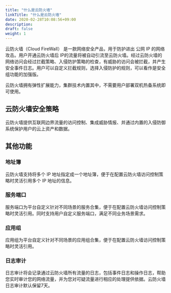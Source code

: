 ```yaml
---
title: "什么是云防火墙"
linkTitle: "什么是云防火墙"
date: 2020-02-28T10:08:56+09:00
description:
draft: false
weight: 1
---
```



云防火墙（Cloud FireWall） 是一款网络安全产品，用于防护进出 公网 IP 的网络攻击。用户开通云防火墙后 IP的流量将被自动引流至云防火墙。经过云防火墙的网络访问会经过拦截策略、入侵防护策略的检查，有威胁的访问会被拦截，并产生安全事件日志。用户可以自定义拦截规则，选择入侵防护的规则，可以看作是安全组功能的加强版。

云防火墙拥有弹性扩展能力，集群技术内置其中，不需要用户部署双机热备系统即可使用。



## 云防火墙安全策略

云防火墙提供互联网边界流量的访问控制、集成威胁情报、并通过内置的入侵防御系统保护用户的云上资产和数据。


## 其他功能

### 地址簿

云防火墙支持将多个 IP 地址指定成一个地址簿，便于在配置云防火墙访问控制策略时灵活引用多个 IP 地址的信息。

### 服务端口

服务端口为平台自定义针对不同场景的服务合集，便于在配置云防火墙访问控制策略时灵活引用。同时支持用户自定义服务端口，满足不同业务场景需求。

### 应用组

应用组为平台自定义针对不同场景的应用组合集，便于在配置云防火墙访问控制策略时灵活引用。

### 日志审计

日志审计将会记录通过云防火墙所有流量的日志，包括事件日志和操作日志，帮助您实时审计您的网络流量，并为您对可疑流量进行相应的处理提供依据。云防火墙日志审计默认保留7天。

